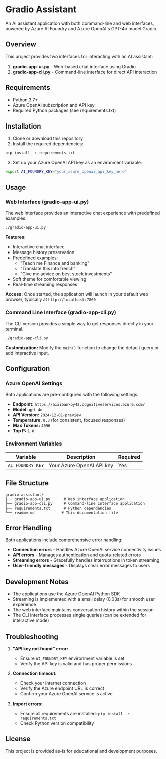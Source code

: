 # Gradio Assistant

An AI assistant application with both command-line and web interfaces, powered by Azure AI Foundry and Azure OpenAI's GPT-4o model Gradio.

## Overview

This project provides two interfaces for interacting with an AI assistant:

1. **gradio-app-ui.py** - Web-based chat interface using Gradio
2. **gradio-app-cli.py** - Command-line interface for direct API interaction


## Requirements

- Python 3.7+
- Azure OpenAI subscription and API key
- Required Python packages (see requirements.txt)

## Installation

1. Clone or download this repository
2. Install the required dependencies:

```bash
pip install -r requirements.txt
```

3. Set up your Azure OpenAI API key as an environment variable:

```bash
export AI_FOUNDRY_KEY="your_azure_openai_api_key_here"
```

## Usage

### Web Interface (gradio-app-ui.py)

The web interface provides an interactive chat experience with predefined examples.

```bash
./gradio-app-ui.py
```

**Features:**
- Interactive chat interface
- Message history preservation
- Predefined examples:
  - "Teach me Finance and banking"
  - "Translate this into french"
  - "Give me advice on best stock investments"
- Soft theme for comfortable viewing
- Real-time streaming responses

**Access:** Once started, the application will launch in your default web browser, typically at `http://localhost:7860`

### Command Line Interface (gradio-app-cli.py)

The CLI version provides a simple way to get responses directly in your terminal.

```bash
./gradio-app-cli.py
```

**Customization:** Modify the `main()` function to change the default query or add interactive input.

## Configuration

### Azure OpenAI Settings

Both applications are pre-configured with the following settings:

- **Endpoint:** `https://aiaibankby42.cognitiveservices.azure.com/`
- **Model:** `gpt-4o`
- **API Version:** `2024-12-01-preview`
- **Temperature:** `0.3` (for consistent, focused responses)
- **Max Tokens:** `4096`
- **Top P:** `1.0`

### Environment Variables

| Variable | Description | Required |
|----------|-------------|----------|
| `AI_FOUNDRY_KEY` | Your Azure OpenAI API key | Yes |

## File Structure

```
gradio-assistant/
├── gradio-app-ui.py      # Web interface application
├── gradio-app-cli.py     # Command-line interface application
├── requirements.txt      # Python dependencies
└── readme.md            # This documentation file
```

## Error Handling

Both applications include comprehensive error handling:

- **Connection errors** - Handles Azure OpenAI service connectivity issues
- **API errors** - Manages authentication and quota-related errors
- **Streaming errors** - Gracefully handles interruptions in token streaming
- **User-friendly messages** - Displays clear error messages to users

## Development Notes

- The applications use the Azure OpenAI Python SDK
- Streaming is implemented with a small delay (0.03s) for smooth user experience
- The web interface maintains conversation history within the session
- The CLI interface processes single queries (can be extended for interactive mode)

## Troubleshooting

1. **"API key not found" error:**
   - Ensure `AI_FOUNDRY_KEY` environment variable is set
   - Verify the API key is valid and has proper permissions

2. **Connection timeout:**
   - Check your internet connection
   - Verify the Azure endpoint URL is correct
   - Confirm your Azure OpenAI service is active

3. **Import errors:**
   - Ensure all requirements are installed: `pip install -r requirements.txt`
   - Check Python version compatibility

## License

This project is provided as-is for educational and development purposes. 